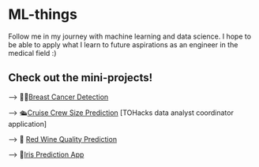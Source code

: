 # ML-things
Follow me in my journey with machine learning and data science. I hope to be able to apply what I learn to future aspirations as an engineer in the medical field :)

## Check out the mini-projects!

--> 🚴‍♀️[Breast Cancer Detection](https://github.com/Zulfa-Varvani/ML-things/tree/main/breast%20cancer%20detection)

--> 🛳️[Cruise Crew Size Prediction](https://github.com/Zulfa-Varvani/ML-things/tree/main/TOHacks-role) [TOHacks data analyst coordinator application]

--> 🍷 [Red Wine Quality Prediction](https://github.com/Zulfa-Varvani/ML-things/tree/main/wine%20quality%20prediction)

--> 🌸[Iris Prediction App](https://github.com/Zulfa-Varvani/ML-things/tree/main/iris%20prediction%20app)
